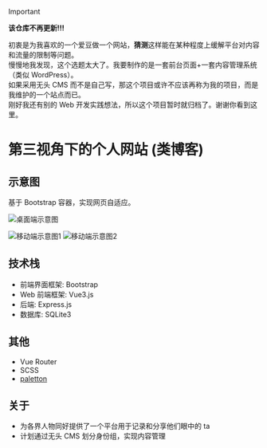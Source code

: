 > [!IMPORTANT]
> **该仓库不再更新!!!**
>
> 初衷是为我喜欢的一个爱豆做一个网站，**猜测**这样能在某种程度上缓解平台对内容和流量的限制等问题。  
> 慢慢地我发现，这个选题太大了。我要制作的是一套前台页面+一套内容管理系统（类似 WordPress）。  
> 如果采用无头 CMS 而不是自己写，那这个项目或许不应该再称为我的项目，而是我维护的一个站点而已。  
> 刚好我还有别的 Web 开发实践想法，所以这个项目暂时就归档了。谢谢你看到这里。

# 第三视角下的个人网站 (类博客)

## 示意图

基于 Bootstrap 容器，实现网页自适应。

![桌面端示意图](https://github.com/MengWorld/HJL-Site/assets/95157017/935f171a-a0e5-4d7e-a062-f4932b243ab3)

![移动端示意图1](https://github.com/MengWorld/HJL-Site/assets/95157017/cfada128-0ae3-47d3-a6d8-e0e8877e1fba) ![移动端示意图2](https://github.com/MengWorld/HJL-Site/assets/95157017/5a3b7e57-a47c-45cc-bd6a-77ca230b09d1)

## 技术栈

- 前端界面框架: Bootstrap
- Web 前端框架: Vue3.js
- 后端: Express.js
- 数据库: SQLite3

## 其他

- Vue Router
- SCSS
- [paletton](https://paletton.com/)

## 关于

- 为各界人物同好提供了一个平台用于记录和分享他们眼中的 ta
- 计划通过无头 CMS 划分身份组，实现内容管理

